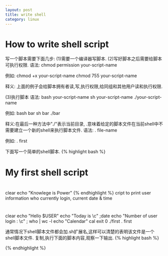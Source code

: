 ```yaml
---
layout: post
title: write shell
category: linux
---
```


# How to write shell script

写一个脚本需要下面几步:
(1)需要一个编译器写脚本.
(2)写好脚本之后需要给脚本可执行权限.
语法:
chmod permission your-script-name

例如:
chmod +x  your-script-name
chmod 755 your-script-name

释义: 上面的例子会给脚本拥有者读,写,执行权限,给同组和其他用户读和执行权限.

(3)执行脚本
语法:
bash your-script-name
sh your-script-name
./your-script-name

例如:
bash bar
sh bar
./bar

释义:在最后一种方法中"./"表示当前目录, .意味着给定的脚本文件在当前shell中不需要建立一个新的shell来执行脚本文件.
语法:
. file-name

例如:
. first

下面写一个简单的shell脚本.
{% highlight bash %}
#
# My first shell script
#
clear
echo "Knowlege is Power"
{% endhighlight %}
cript to print user information who currently login, current date & time
#
clear
echo "Hello $USER"
echo "Today is \c" ;date
echo "Number of user login : \c" ; who | wc -l
echo "Calendar"
cal
exit 0
./first
. first

通常情况下shell脚本文件都会加.sh扩展名,这样可以清楚的表明该文件是一个shell脚本文件.
复制,执行下面的脚本内容,观察一下输出.
{% highlight bash %}

{% endhighlight %}






























